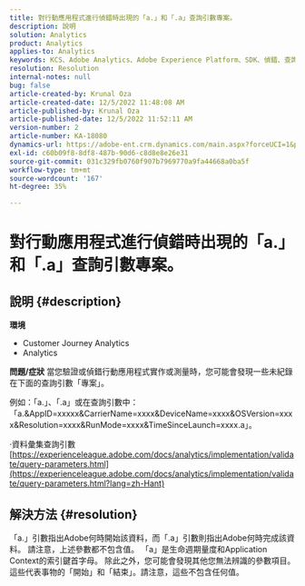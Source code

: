 ```yaml
---
title: 對行動應用程式進行偵錯時出現的「a.」和「.a」查詢引數專案。
description: 說明
solution: Analytics
product: Analytics
applies-to: Analytics
keywords: KCS、Adobe Analytics、Adobe Experience Platform、SDK、偵錯、查詢參數
resolution: Resolution
internal-notes: null
bug: false
article-created-by: Krunal Oza
article-created-date: 12/5/2022 11:48:08 AM
article-published-by: Krunal Oza
article-published-date: 12/5/2022 11:52:11 AM
version-number: 2
article-number: KA-18080
dynamics-url: https://adobe-ent.crm.dynamics.com/main.aspx?forceUCI=1&pagetype=entityrecord&etn=knowledgearticle&id=109571ad-9274-ed11-81aa-6045bd006c82
exl-id: c60b09f8-8df8-487b-90d6-c8d8e8e26e31
source-git-commit: 031c329fb0760f907b7969770a9fa44668a0ba5f
workflow-type: tm+mt
source-wordcount: '167'
ht-degree: 35%

---
```


# 對行動應用程式進行偵錯時出現的「a.」和「.a」查詢引數專案。

## 說明 {#description}

<b>環境</b>
- Customer Journey Analytics
- Analytics



<b>問題/症狀</b>
當您驗證或偵錯行動應用程式實作或測量時，您可能會發現一些未紀錄在下面的查詢引數「專案」。

例如：「a.」、「.a」或在查詢引數中：「a.&amp;AppID=xxxxx&amp;CarrierName=xxxx&amp;DeviceName=xxxx&amp;OSVersion=xxxx&amp;Resolution=xxxx&amp;RunMode=xxxx&amp;TimeSinceLaunch=xxxx.a」。

·資料彙集查詢引數
[https://experienceleague.adobe.com/docs/analytics/implementation/validate/query-parameters.html](https://experienceleague.adobe.com/docs/analytics/implementation/validate/query-parameters.html?lang=zh-Hant)




## 解決方法 {#resolution}


「a.」引數指出Adobe何時開始該資料，而「.a」引數則指出Adobe何時完成該資料。 請注意，上述參數都不包含值。 「a」是生命週期量度和Application Context的索引鍵首字母。 除此之外，您可能會發現其他您無法辨識的參數項目。這些代表事物的「開始」和「結束」。請注意，這些不包含任何值。
